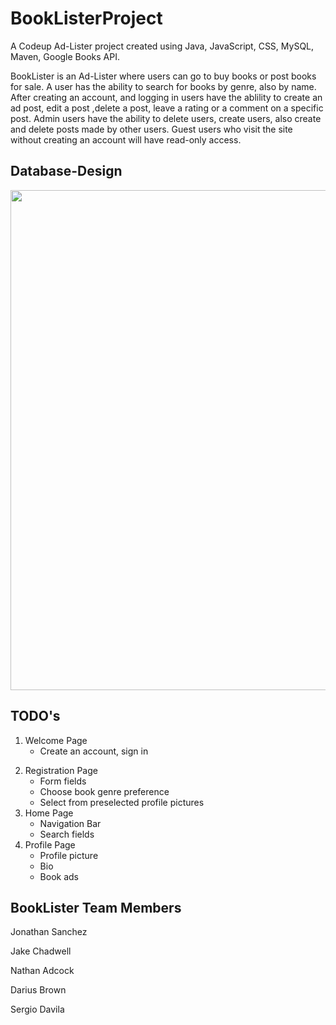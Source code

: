 # BookListerProject

A Codeup Ad-Lister project created using Java, JavaScript, CSS, MySQL, Maven, Google Books API.

BookLister is an Ad-Lister where users can go to buy books or post books for sale. A user has the ability to search for books by genre, also by name. After creating an account, and logging in users have the ablility to create an ad post, edit a post ,delete a post, leave a rating or a comment on a specific post. Admin users have the ability to delete users, create users, also create and delete posts made by other users. Guest users who visit the site without creating an account will have read-only access.

## Database-Design

<img width="800" src="images/wireframe.png">

## TODO's

1. Welcome Page 
	- Create an account, sign in
<!-- 	- 
	- 
	 -->
2. Registration Page 
	- Form fields
	- Choose book genre preference
	- Select from preselected profile pictures
3. Home Page
	- Navigation Bar
	- Search fields
4. Profile Page
	- Profile picture
	- Bio	
	- Book ads

## BookLister Team Members

Jonathan Sanchez

Jake Chadwell

Nathan Adcock

Darius Brown

Sergio Davila
